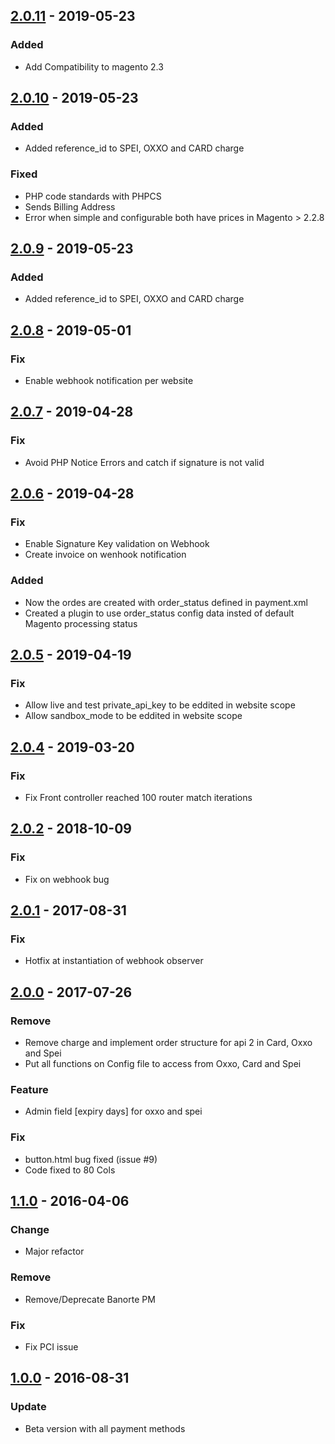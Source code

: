 ## [2.0.11](https://github.com/conekta/conekta-magento2/releases/tag/v2.0.11) - 2019-05-23
### Added
- Add Compatibility to magento 2.3

## [2.0.10](https://github.com/conekta/conekta-magento2/releases/tag/v2.0.10) - 2019-05-23
### Added
- Added reference_id to SPEI, OXXO and CARD charge

### Fixed
- PHP code standards with PHPCS
- Sends Billing Address
- Error when simple and configurable both have prices in Magento > 2.2.8

## [2.0.9](https://github.com/conekta/conekta-magento2/releases/tag/v2.0.9) - 2019-05-23
### Added
- Added reference_id to SPEI, OXXO and CARD charge

## [2.0.8](https://github.com/conekta/conekta-magento2/releases/tag/v2.0.8) - 2019-05-01
### Fix
- Enable webhook notification per website

## [2.0.7](https://github.com/conekta/conekta-magento2/releases/tag/v2.0.7) - 2019-04-28
### Fix
- Avoid PHP Notice Errors and catch if signature is not valid

## [2.0.6](https://github.com/conekta/conekta-magento2/releases/tag/v2.0.6) - 2019-04-28
### Fix
- Enable Signature Key validation on Webhook
- Create invoice on wenhook notification

### Added
- Now the ordes are created with order_status defined in payment.xml
- Created a plugin to use order_status config data insted of default Magento processing status

## [2.0.5](https://github.com/conekta/conekta-magento2/releases/tag/v2.0.5) - 2019-04-19
### Fix
- Allow live and test private_api_key to be eddited in website scope
- Allow sandbox_mode to be eddited in website scope

## [2.0.4](https://github.com/conekta/conekta-magento2/releases/tag/v2.0.4) - 2019-03-20
### Fix
- Fix Front controller reached 100 router match iterations

## [2.0.2](https://github.com/conekta/conekta-magento2/releases/tag/v2.0.2) - 2018-10-09
### Fix
- Fix on webhook bug

## [2.0.1](https://github.com/conekta/conekta-magento2/releases/tag/v2.0.1) - 2017-08-31
### Fix
- Hotfix at instantiation of webhook observer

## [2.0.0](https://github.comhttps://github.com/conekta/conekta-magento2/releases/tag/v2.0.1/conekta/conekta-magento2/releases/tag/2.0.0) - 2017-07-26
### Remove
- Remove charge and implement order structure for api 2 in Card, Oxxo and Spei
- Put all functions on Config file to access from Oxxo, Card and Spei
### Feature
- Admin field [expiry days] for oxxo and spei
### Fix
- button.html bug fixed (issue #9)
- Code fixed to 80 Cols

## [1.1.0]() - 2016-04-06
### Change
- Major refactor
### Remove
- Remove/Deprecate Banorte PM
### Fix
- Fix PCI issue

## [1.0.0](https://github.com/conekta/conekta-magento2/releases/tag/1.0.0) - 2016-08-31
### Update
- Beta version with all payment methods
